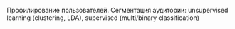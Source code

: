 Профилирование пользователей. Сегментация аудитории: unsupervised learning (clustering, LDA), supervised (multi/binary classification)
